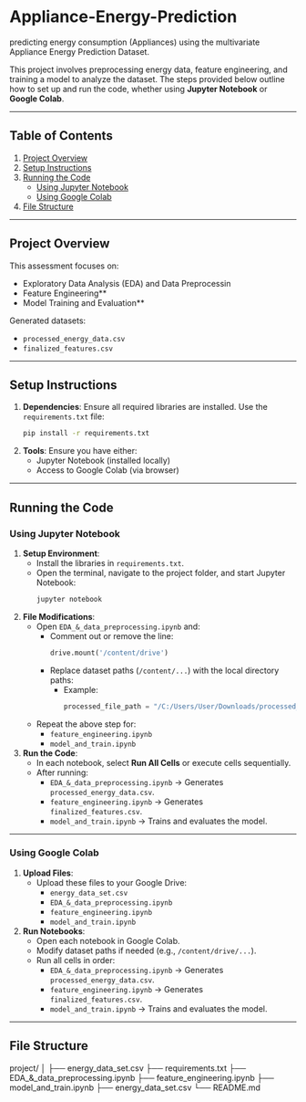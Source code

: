 #  Appliance-Energy-Prediction
 predicting energy consumption (Appliances) using  the multivariate Appliance Energy Prediction Dataset.

This project involves preprocessing energy data, feature engineering, and training a model to analyze the dataset. The steps provided below outline how to set up and run the code, whether using **Jupyter Notebook** or **Google Colab**.

---

## Table of Contents
1. [Project Overview](#project-overview)
2. [Setup Instructions](#setup-instructions)
3. [Running the Code](#running-the-code)
   - [Using Jupyter Notebook](#using-jupyter-notebook)
   - [Using Google Colab](#using-google-colab)
4. [File Structure](#file-structure)

---

## Project Overview
This assessment focuses on:
- Exploratory Data Analysis (EDA) and Data Preprocessin
- Feature Engineering**
- Model Training and Evaluation**

Generated datasets:
- `processed_energy_data.csv`
- `finalized_features.csv`

---

## Setup Instructions
1. **Dependencies**: Ensure all required libraries are installed. Use the `requirements.txt` file:
   ```bash
   pip install -r requirements.txt
   ```
2. **Tools**: Ensure you have either:
   - Jupyter Notebook (installed locally)
   - Access to Google Colab (via browser)

---

## Running the Code

### Using Jupyter Notebook
1. **Setup Environment**:
   - Install the libraries in `requirements.txt`.  
   - Open the terminal, navigate to the project folder, and start Jupyter Notebook:
     ```bash
     jupyter notebook
     ```
2. **File Modifications**:
   - Open `EDA_&_data_preprocessing.ipynb` and:
     - Comment out or remove the line:
       ```python
       drive.mount('/content/drive')
       ```
     - Replace dataset paths (`/content/...`) with the local directory paths:
       - Example:
         ```python
         processed_file_path = "/C:/Users/User/Downloads/processed_energy_data.csv"
         ```
   - Repeat the above step for:
     - `feature_engineering.ipynb`
     - `model_and_train.ipynb`
3. **Run the Code**:
   - In each notebook, select **Run All Cells** or execute cells sequentially.
   - After running:
     - `EDA_&_data_preprocessing.ipynb` → Generates `processed_energy_data.csv`.
     - `feature_engineering.ipynb` → Generates `finalized_features.csv`.
     - `model_and_train.ipynb` → Trains and evaluates the model.

---

### Using Google Colab
1. **Upload Files**:
   - Upload these files to your Google Drive:
     - `energy_data_set.csv`
     - `EDA_&_data_preprocessing.ipynb`
     - `feature_engineering.ipynb`
     - `model_and_train.ipynb`
2. **Run Notebooks**:
   - Open each notebook in Google Colab.
   - Modify dataset paths if needed (e.g., `/content/drive/...`).
   - Run all cells in order:
     - `EDA_&_data_preprocessing.ipynb` → Generates `processed_energy_data.csv`.
     - `feature_engineering.ipynb` → Generates `finalized_features.csv`.
     - `model_and_train.ipynb` → Trains and evaluates the model.

---

## File Structure

project/
│
├── energy_data_set.csv
├── requirements.txt
├── EDA_&_data_preprocessing.ipynb
├── feature_engineering.ipynb
├── model_and_train.ipynb
├── energy_data_set.csv
└── README.md

